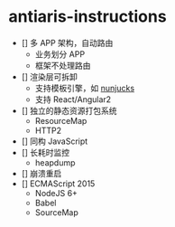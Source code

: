 # antiaris-instructions

 - [] 多 APP 架构，自动路由
     + 业务划分 APP
     + 框架不处理路由
 - [] 渲染层可拆卸
     + 支持模板引擎，如 [nunjucks](https://mozilla.github.io/nunjucks/)
     + 支持 React/Angular2 
 - [] 独立的静态资源打包系统
     + ResourceMap
     + HTTP2
 - [] 同构 JavaScript
 - [] 长耗时监控
     + heapdump
 - [] 崩溃重启
 - [] ECMAScript 2015
     + NodeJS 6+
     + Babel
     + SourceMap